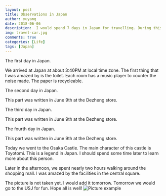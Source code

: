 ```yaml
---
layout: post
title: Observations in Japan
author: yuyang
date: 2018-06-06
description:  I would spend 7 days in Japan for travelling. During this period, I have found some interesting and thought-provoking phenomenon in Osaka and Kyoto. The restaurants and people here are somewhat different from my familiar environment.
img: travel-car.jpg
comments: true
categories: [Life]
tags: [Japan]
---
```

The first day in Japan.

We arrived at Japan at about 3:40PM at local time zone. The first thing that I was amazed by is the toilet. Each room has a music player to counter the noise made. The paper is recycleable.

The second day in Japan.

This part was written in June 9th at the Dezheng store.

The third day in Japan.

This part was written in June 9th at the Dezheng store.

The fourth day in Japan.

This part was written in June 9th at the Dezheng store.

Today we went to the Osaka Castle. The main character of this castle is Toyotomi. This is a legend in Japan. I should spend some time later to learn more about this person.

Later in the afternoon, we spent nearly two hours walking around the shopping mall. I was amazed by the facilities in the central square.

The picture is not taken yet. I would add it tomorrow. Tomorrow we would go to the USJ for fun. Hope all is well!
![Picture example]({{site.baseurl}}/assets/img/just-to-do.jpg)
